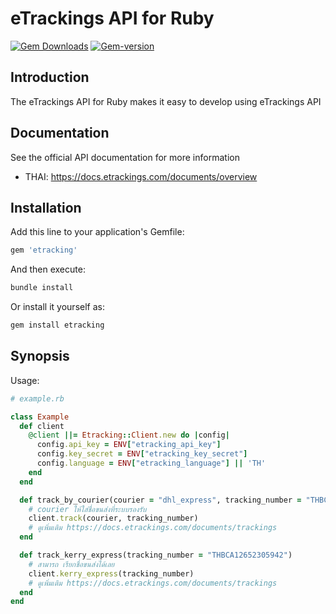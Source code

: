 # eTrackings API for Ruby

[![Gem Downloads](https://img.shields.io/gem/dt/scb_easy_api.svg)](https://rubygems.org/gems/scb_easy_api)
[![Gem-version](https://img.shields.io/gem/v/scb_easy_api.svg)](https://rubygems.org/gems/scb_easy_api)

## Introduction

The eTrackings API for Ruby makes it easy to develop using eTrackings API

## Documentation

See the official API documentation for more information

- THAI: https://docs.etrackings.com/documents/overview

## Installation

Add this line to your application's Gemfile:

```ruby
gem 'etracking'
```

And then execute:

```sh
bundle install
```

Or install it yourself as:

```sh
gem install etracking
```

## Synopsis

Usage:

```ruby
# example.rb

class Example
  def client
    @client ||= Etracking::Client.new do |config|
      config.api_key = ENV["etracking_api_key"]
      config.key_secret = ENV["etracking_key_secret"]
      config.language = ENV["etracking_language"] || 'TH'
    end
  end

  def track_by_courier(courier = "dhl_express", tracking_number = "THBCA12652305942")
    # courier ให้ใส่ชื่อขนส่งที่ระบบรองรับ
    client.track(courier, tracking_number)
    # ดูเพิ่มเติม https://docs.etrackings.com/documents/trackings
  end

  def track_kerry_express(tracking_number = "THBCA12652305942")
    # สามารถ เรียกชื่อขนส่งได้เลย
    client.kerry_express(tracking_number)
    # ดูเพิ่มเติม https://docs.etrackings.com/documents/trackings
  end
end
```

